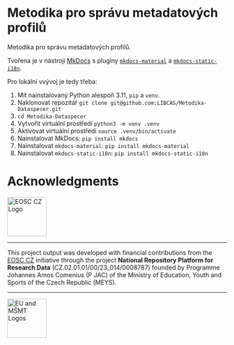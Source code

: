 # Metodika pro správu metadatových profilů
Metodika pro správu metadatových profilů.

Tvořena je v nástroji [MkDocs](https://www.mkdocs.org/) s pluginy [`mkdocs-material`](https://squidfunk.github.io/mkdocs-material/) a [`mkdocs-static-i18n`](https://github.com/ultrabug/mkdocs-static-i18n).

Pro lokální vvývoj je tedy třeba:
1. Mít nainstalovaný Python alespoň 3.11, `pip` a `venv`.
2. Naklonovat repozitář `git clone git@github.com:LIBCAS/Metodika-Dataspecer.git`
3. `cd Metodika-Dataspecer`
4. Vytvořit virtuální prostředí `python3 -m venv .venv`
5. Aktivovat virtuální prostředí `source .venv/bin/activate`
6. Nainstalovat MkDocs: `pip install mkdocs`
7. Nainstalovat `mkdocs-material`: `pip install mkdocs-material`
8. Nainstalovat `mkdocs-static-i18n`: `pip install mkdocs-static-i18n`

# Acknowledgments

<p align="left">
  <img src="https://webcentrum.muni.cz/media/3831863/seda_eosc.png" alt="EOSC CZ Logo" height="90">
</p>

---
This project output was developed with financial contributions from the [EOSC CZ](https://www.eosc.cz/projekty/narodni-podpora-pro-eosc) initiative through the project **National Repository Platform for Research Data** (CZ.02.01.01/00/23_014/0008787) founded by Programme Johannes Amos Comenius (P JAC) of the Ministry of Education, Youth and Sports of the Czech Republic (MEYS).

---

<p align="left">
  <img src="https://webcentrum.muni.cz/media/3832168/seda_eu-msmt_eng.png" alt="EU and MŠMT Logos" height="90">
</p>
